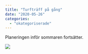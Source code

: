 ```yaml
---
title: "Turfträff på gång"
date: "2020-05-26"
categories: 
  - "okategoriserade"
---
```


Planeringen inför sommaren fortsätter.

![](http://www.turfvasterbotten.se/wp-content/uploads/2020/05/101452445_10215357949332865_4452731121343397888_n-1.jpg?w=720)
